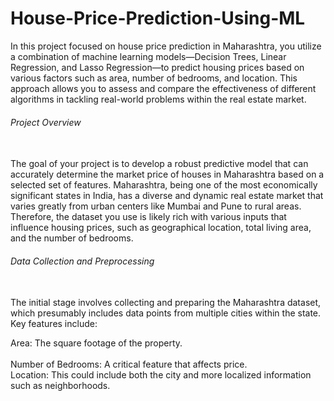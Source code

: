 # House-Price-Prediction-Using-ML

In this project focused on house price prediction in Maharashtra, you utilize a combination of machine learning models—Decision Trees, Linear Regression, and Lasso Regression—to predict housing prices based on various factors such as area, number of bedrooms, and location. This approach allows you to assess and compare the effectiveness of different algorithms in tackling real-world problems within the real estate market.

<h6>Project Overview</h6><br>
The goal of your project is to develop a robust predictive model that can accurately determine the market price of houses in Maharashtra based on a selected set of features. Maharashtra, being one of the most economically significant states in India, has a diverse and dynamic real estate market that varies greatly from urban centers like Mumbai and Pune to rural areas. Therefore, the dataset you use is likely rich with various inputs that influence housing prices, such as geographical location, total living area, and the number of bedrooms.

<h6>Data Collection and Preprocessing</h6> <br> 
The initial stage involves collecting and preparing the Maharashtra dataset, which presumably includes data points from multiple cities within the state. Key features include:

Area: The square footage of the property.<br>           
Number of Bedrooms: A critical feature that affects price.<br> 
Location: This could include both the city and more localized information such as neighborhoods.<br> 
